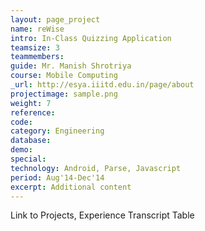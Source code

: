 ```yaml
---
layout: page_project
name: reWise
intro: In-Class Quizzing Application
teamsize: 3
teammembers: 
guide: Mr. Manish Shrotriya
course: Mobile Computing
_url: http://esya.iiitd.edu.in/page/about
projectimage: sample.png
weight: 7
reference: 
code: 
category: Engineering
database:
demo:
special:
technology: Android, Parse, Javascript
period: Aug'14-Dec'14
excerpt: Additional content
---
```

Link to Projects, Experience
Transcript Table